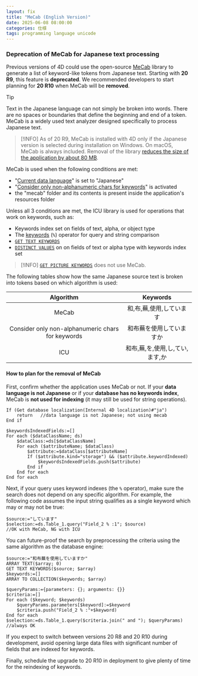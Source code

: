 ```yaml
---
layout: fix
title: "MeCab (English Version)"
date: 2025-06-08 08:00:00
categories: 仕様
tags: programming language unicode
---
```


### Deprecation of MeCab for Japanese text processing

Previous versions of 4D could use the open-source [MeCab](https://developer.4d.com/docs/settings/database#support-of-mecab-japanese-version) library to generate a list of keyword-like tokens from Japanese text. Starting with **20 R9**, this feature is **deprecated**. We recommended developers to start planning for **20 R10** when MeCab will be **removed**. 

> [!TIP]
> Text in the Japanese language can not simply be broken into words. There are no spaces or boundaries that define the beginning and end of a token. MeCab is a widely used text analyzer designed specifically to process Japanese text.

> [!INFO]
> As of 20 R9, MeCab is installed with 4D only if the Japanese version is selected during installation on Windows. On macOS, MeCab is always included. Removal of the library [reduces the size of the application by about 80 MB](https://blog.4d.com/reduce-your-4d-apps-size-with-these-new-features/).

MeCab is used when the following conditions are met:

* "[Current data language](https://developer.4d.com/docs/settings/database#support-of-mecab-japanese-version)" is set to "Japanese"  
* "[Consider only non-alphanumeric chars for keywords](https://developer.4d.com/docs/settings/database#support-of-mecab-japanese-version)" is activated 
* the "mecab" folder and its contents is present inside the application's resources folder

Unless all 3 conditions are met, the ICU library is used for operations that work on keywords, such as:

* Keywords index set on fields of text, alpha, or object type
* The [keywords](https://developer.4d.com/docs/Concepts/string#keywords) (`%`) operator for query and string comparison
* [`GET TEXT KEYWORDS`](https://developer.4d.com/docs/commands/get-text-keywords)
* [`DISTINCT VALUES`](https://developer.4d.com/docs/commands/distinct-values) on on fields of text or alpha type with keywords index set

> [!INFO]
> [`GET PICTURE KEYWORDS`](https://developer.4d.com/docs/commands/get-picture-keywords) does not use MeCab.

The following tables show how the same Japanese source text is broken into tokens based on which algorithm is used:

|Algorithm|Keywords|
|:-:|:-:|
|MeCab|和,布,蕪,使用,しています|
|Consider only non-alphanumeric chars for keywords|和布蕪を使用していますか|
|ICU|和布,蕪,を,使用,し,てい,ます,か|

#### How to plan for the removal of MeCab

First, confirm whether the application uses MeCab or not. If your **data language is not Japanese** or if your **database has no keywords index**, MeCab is **not used for indexing** (it may still be used for string operations).

```4d
If (Get database localization(Internal 4D localization)#"ja")
	return   //data language is not Japanese; not using mecab
End if 

$keywordsIndexedFields:=[]
For each ($dataClassName; ds)
	$dataClass:=ds[$dataClassName]
	For each ($attributeName; $dataClass)
		$attribute:=$dataClass[$attributeName]
		If ($attribute.kind="storage") && ($attribute.keywordIndexed)
			$keywordsIndexedFields.push($attribute)
		End if 
	End for each 
End for each 
```

Next, if your query uses keyword indexes (the `%` operator), make sure the search does not depend on any specific algorithm. For example, the following code assumes the input string qualifies as a single keyword which may or may not be true:

```4d
$source:="しています"
$selection:=ds.Table_1.query("Field_2 % :1"; $source)
//OK with MeCab, NG with ICU
```

You can future-proof the search by preprocessing the criteria using the same algorithm as the database engine:

```4d
$source:="和布蕪を使用していますか"
ARRAY TEXT($array; 0)
GET TEXT KEYWORDS($source; $array)
$keywords:=[]
ARRAY TO COLLECTION($keywords; $array)

$queryParams:={parameters: {}; arguments: {}}
$criteria:=[]
For each ($keyword; $keywords)
	$queryParams.parameters[$keyword]:=$keyword
	$criteria.push("Field_2 % :"+$keyword)
End for each 
$selection:=ds.Table_1.query($criteria.join(" and "); $queryParams)
//always OK
```

If you expect to switch between versions 20 R8 and 20 R10 during development, avoid opening large data files with significant number of fields that are indexed for keywords. 

Finally, schedule the upgrade to 20 R10 in deployment to give plenty of time for the reindexing of keywords. 